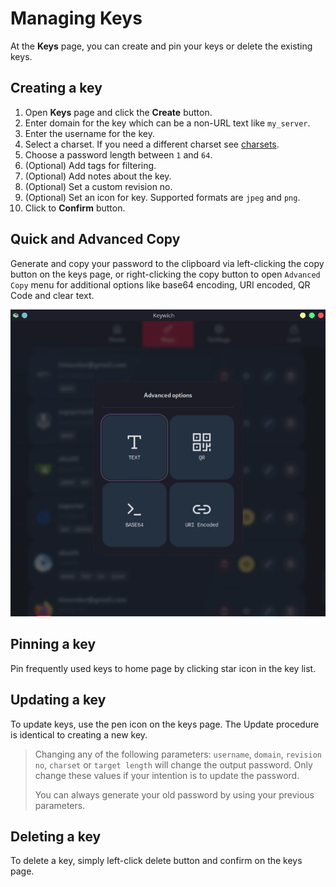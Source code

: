 # Managing Keys

At the **Keys** page, you can create and pin your keys or delete the existing keys.

## Creating a key

1. Open **Keys** page and click the **Create** button.
2. Enter domain for the key which can be a non-URL text like `my_server`.
3. Enter the username for the key.
4. Select a charset. If you need a different charset see [charsets](./charsets.md).
5. Choose a password length between `1` and `64`.
6. (Optional) Add tags for filtering.
7. (Optional) Add notes about the key.
8. (Optional) Set a custom revision no.
9. (Optional) Set an icon for key. Supported formats are `jpeg` and `png`.
10. Click to **Confirm** button.

## Quick and Advanced Copy

Generate and copy your password to the clipboard via left-clicking the copy button on the keys page, or right-clicking
the copy button to open `Advanced Copy` menu for additional options like base64 encoding, URI encoded, QR Code and clear
text.

![Advanced copy menu view](./images/advanced_copy.webp)

## Pinning a key

Pin frequently used keys to home page by clicking star icon in the key list.

## Updating a key

To update keys, use the pen icon on the keys page. The Update procedure is identical to creating a new key.

<div class="warning">

> Changing any of the following parameters: `username`, `domain`, `revision no`, `charset` or `target length` will change the output
> password. Only change these values if your intention is to update the password.
>
> You can always generate your old password by using your previous parameters.

</div>

## Deleting a key

To delete a key, simply left-click delete button and confirm on the keys page.
